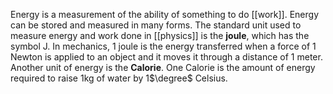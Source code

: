 Energy is a measurement of the ability of something to do [[work]]. Energy can be stored and measured in many forms. The standard unit used to measure energy and work done in [[physics]] is the **joule**, which has the symbol $\text{J}$. In mechanics, 1 joule is the energy transferred when a force of 1 Newton is applied to an object and it moves it through a distance of 1 meter. Another unit of energy is the **Calorie**. One Calorie is the amount of energy required to raise 1kg of water by 1$\degree$ Celsius.